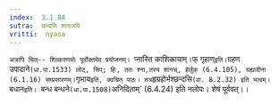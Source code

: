 ```yaml
---
index:  3.1.84
sutra:  छन्दसि शायजपि
vritti:  nyasa
---
```


`अत्रापि चित्-- शित्करणयोः पूर्वोक्तमेव प्रयोजनम्। `प्नास्ति काशिकायाम्।फ् गृहाण्` इति। `ग्रहण उपादाने` (धा.पा.1533) लोट्, सिप्; हिः, ततः श्ना,तस्य शानच्, हेर्लुक् (6.4.105), ग्रह्यादीना (6.1.16) सम्प्रसारणम्। `गृभाय` इति, क्वचित् पाठः। तत्र `हृग्रहोर्भश्छन्दसि` (वा. 8.2.32) इति भत्वम्। `बधान`इति। `बन्ध बन्धने` (धा.पा.1508) `अनिदिताम्` (6.4.24) इति नलोपः। शेषं पूर्ववत्।।

